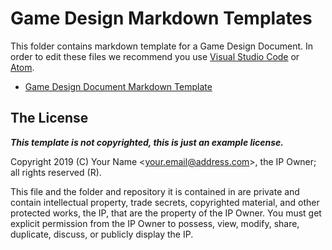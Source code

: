 # Game Design Markdown Templates

This folder contains markdown template for a Game Design Document. In order to edit these files we recommend you use [Visual Studio Code](https://code.visualstudio.com/) or [Atom](https://atom.io/).

* [Game Design Document Markdown Template](./gdd/readme.md)

## The License

***This template is not copyrighted, this is just an example license.***

Copyright 2019 (C) Your Name <<your.email@address.com>>, the IP Owner; all rights reserved (R).

This file and the folder and repository it is contained in are private and contain intellectual property, trade secrets, copyrighted material, and other protected works, the IP, that are the property of the IP Owner. You must get explicit permission from the IP Owner to possess, view, modify, share, duplicate, discuss, or publicly display the IP.
